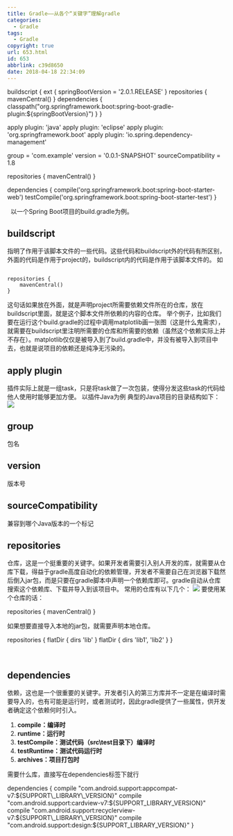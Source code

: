 ```yaml
---
title: Gradle——从各个“关键字”理解gradle
categories:
  - Gradle
tags:
  - Gradle
copyright: true
url: 653.html
id: 653
abbrlink: c39d8650
date: 2018-04-18 22:34:09
---
```


buildscript {
    ext {
        springBootVersion = '2.0.1.RELEASE'
    }
    repositories {
        mavenCentral()
    }
    dependencies {
        classpath("org.springframework.boot:spring-boot-gradle-plugin:${springBootVersion}")
    }
}

<!-- more -->

apply plugin: 'java'
apply plugin: 'eclipse'
apply plugin: 'org.springframework.boot'
apply plugin: 'io.spring.dependency-management'

group = 'com.example'
version = '0.0.1-SNAPSHOT'
sourceCompatibility = 1.8

repositories {
    mavenCentral()
}


dependencies {
    compile('org.springframework.boot:spring-boot-starter-web')
    testCompile('org.springframework.boot:spring-boot-starter-test')
}

  以一个Spring Boot项目的build.gradle为例。

buildscript
-----------

指明了作用于该脚本文件的一些代码。这些代码和buildscript外的代码有所区别，外面的代码是作用于project的，buildscript内的代码是作用于该脚本文件的。 如

```null

repositories {
    mavenCentral()
}

```

这句话如果放在外面，就是声明project所需要依赖文件所在的仓库，放在buildscript里面，就是这个脚本文件所依赖的内容的仓库。 举个例子，比如我们要在运行这个build.gradle的过程中调用matplotlib画一张图（这是什么鬼需求），就需要在buildscript里注明所需要的仓库和所需要的依赖（虽然这个依赖实际上并不存在）。matplotlib仅仅是被导入到了build.gradle中，并没有被导入到项目中去，也就是说项目的依赖还是纯净无污染的。

apply plugin
------------

插件实际上就是一组task，只是将task做了一次包装，使得分发这些task的代码给他人使用时能够更加方便。 以插件Java为例 典型的Java项目的目录结构如下： ![](https://kherrisanbucketone.oss-cn-shanghai.aliyuncs.com/Snipaste_2018-05-01_16-32-41.jpg)

group
-----

包名

version
-------

版本号

sourceCompatibility
-------------------

兼容到哪个Java版本的一个标记

repositories
------------

仓库，这是一个挺重要的关键字。如果开发者需要引入别人开发的库，就需要从仓库下载，得益于gradle高度自动化的依赖管理，开发者不需要自己在浏览器下载然后倒入jar包，而是只要在gradle脚本中声明一个依赖库即可。gradle自动从仓库搜索这个依赖库、下载并导入到该项目中。 常用的仓库有以下几个： ![](https://kherrisanbucketone.oss-cn-shanghai.aliyuncs.com/Snipaste_2018-05-01_16-38-14.jpg) 要使用某个仓库的话：

repositories {
    mavenCentral()
}

如果想要直接导入本地的jar包，就需要声明本地仓库。

repositories {
    flatDir {
        dirs 'lib'
    }
    flatDir {
        dirs 'lib1', 'lib2'
    }
}

 

dependencies
------------

依赖，这也是一个很重要的关键字。开发者引入的第三方库并不一定是在编译时需要导入的，也有可能是运行时，或者测试时，因此gradle提供了一些属性，供开发者确定这个依赖何时引入。

1.  **compile：编译时**
2.  **runtime：运行时**
3.  **testCompile：测试代码（src\\test目录下）编译时**
4.  **testRuntime：测试代码运行时**
5.  **archives：项目打包时**

需要什么库，直接写在dependencies标签下就行

dependencies {
    compile "com.android.support:appcompat-v7:${SUPPORT\_LIBRARY\_VERSION}"
    compile "com.android.support:cardview-v7:${SUPPORT\_LIBRARY\_VERSION}"
    compile "com.android.support:recyclerview-v7:${SUPPORT\_LIBRARY\_VERSION}"
    compile "com.android.support:design:${SUPPORT\_LIBRARY\_VERSION}"
}